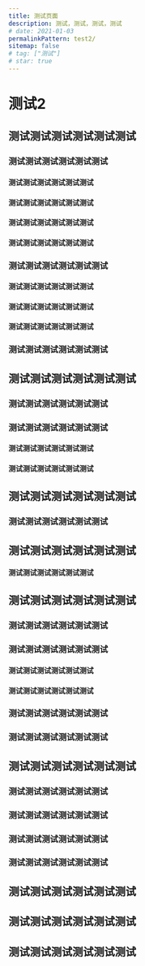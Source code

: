```yaml
---
title: 测试页面
description: 测试，测试，测试，测试
# date: 2021-01-03
permalinkPattern: test2/
sitemap: false
# tag: ["测试"]
# star: true
---
```


# 测试2

## 测试测试测试测试测试测试
### 测试测试测试测试测试测试
#### 测试测试测试测试测试测试
#### 测试测试测试测试测试测试
#### 测试测试测试测试测试测试
#### 测试测试测试测试测试测试

### 测试测试测试测试测试测试
#### 测试测试测试测试测试测试
#### 测试测试测试测试测试测试
#### 测试测试测试测试测试测试

### 测试测试测试测试测试测试

## 测试测试测试测试测试测试
### 测试测试测试测试测试测试
### 测试测试测试测试测试测试
#### 测试测试测试测试测试测试
#### 测试测试测试测试测试测试

## 测试测试测试测试测试测试
### 测试测试测试测试测试测试

## 测试测试测试测试测试测试
#### 测试测试测试测试测试测试

## 测试测试测试测试测试测试
### 测试测试测试测试测试测试
### 测试测试测试测试测试测试
#### 测试测试测试测试测试测试
#### 测试测试测试测试测试测试
### 测试测试测试测试测试测试
### 测试测试测试测试测试测试

## 测试测试测试测试测试测试
### 测试测试测试测试测试测试
### 测试测试测试测试测试测试
### 测试测试测试测试测试测试
### 测试测试测试测试测试测试

## 测试测试测试测试测试测试
## 测试测试测试测试测试测试
## 测试测试测试测试测试测试
